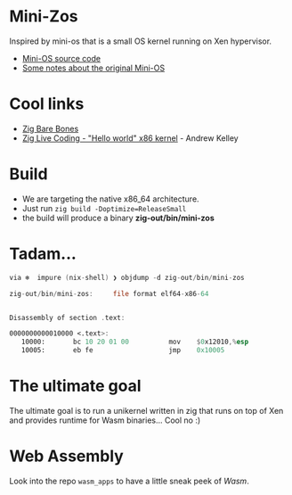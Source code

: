 # Mini-Zos

Inspired by mini-os that is a small OS kernel running on Xen hypervisor.

- [Mini-OS source code](http://xenbits.xen.org/gitweb/?p=mini-os.git;a=summary)
- [Some notes about the original Mini-OS](https://wiki.xenproject.org/wiki/Mini-OS-DevNotes)

# Cool links

- [Zig Bare Bones](https://wiki.osdev.org/Zig_Bare_Bones)
- [Zig Live Coding - "Hello world" x86 kernel](https://vimeo.com/483928663) - Andrew Kelley

# Build

- We are targeting the native x86_64 architecture.
- Just run `zig build -Doptimize=ReleaseSmall`
- the build will produce a binary **zig-out/bin/mini-zos**

# Tadam...

```asm
via ❄️  impure (nix-shell) ❯ objdump -d zig-out/bin/mini-zos

zig-out/bin/mini-zos:     file format elf64-x86-64


Disassembly of section .text:

0000000000010000 <.text>:
   10000:       bc 10 20 01 00          mov    $0x12010,%esp
   10005:       eb fe                   jmp    0x10005
```

# The ultimate goal

The ultimate goal is to run a unikernel written in zig that runs on top of Xen and provides runtime for Wasm binaries...
Cool no :)

# Web Assembly

Look into the repo `wasm_apps` to have a little sneak peek of *Wasm*.

